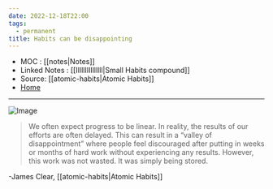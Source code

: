 ```yaml
---
date: 2022-12-18T22:00
tags:
  - permanent
title: Habits can be disappointing
---
```

- MOC : [[notes|Notes]]
- Linked Notes : [[IIlllIIIIllllll|Small Habits compound]]
- Source: [[atomic-habits|Atomic Habits]]
- [Home](https://misudashi.ga/)
----------
![Image](https://misudashi.ga/static/atomic-habits-2.png)

> We often expect progress to be linear. In reality, the results of our efforts are often delayed. This can result in a “valley of disappointment” where people feel discouraged after putting in weeks or months of hard work without experiencing any results. However, this work was not wasted. It was simply being stored.

-James Clear, [[atomic-habits|Atomic Habits]]